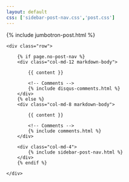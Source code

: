 ```yaml
---
layout: default
css: ['sidebar-post-nav.css','post.css']
---
```


{% include jumbotron-post.html %}

<article class="post container" itemscope itemtype="http://schema.org/BlogPosting">

    <div class="row">

        {% if page.no-post-nav %}
        <div class="col-md-12 markdown-body">

            {{ content }}

            <!-- Comments -->
            {% include disqus-comments.html %}
        </div>
        {% else %}
        <div class="col-md-8 markdown-body">

            {{ content }}

            <!-- Comments -->
            {% include comments.html %}
        </div>

        <div class="col-md-4">
            {% include sidebar-post-nav.html %}
        </div>
        {% endif %}

    </div>

</article>
